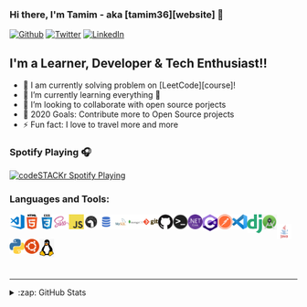 ### Hi there, I'm Tamim - aka [tamim36][website] 👋

<p><a href="https://github.com/tamim36" target="_blank"><img alt="Github" src="https://img.shields.io/badge/GitHub-%2312100E.svg?&style=for-the-badge&logo=Github&logoColor=white" /></a> <a href="https://twitter.com/tamim_arefin_10" target="_blank"><img alt="Twitter" src="https://img.shields.io/badge/twitter-%231DA1F2.svg?&style=for-the-badge&logo=twitter&logoColor=white" /></a> <a href="https://www.linkedin.com/in/tamim-arefin-anik-98238717a/" target="_blank"><img alt="LinkedIn" src="https://img.shields.io/badge/linkedin-%230077B5.svg?&style=for-the-badge&logo=linkedin&logoColor=white" /></a> 

## I'm a Learner, Developer & Tech Enthusiast!!

- 🔭 I am currently solving problem on [LeetCode][course]!
- 🌱 I’m currently learning everything 🤣
- 👯 I’m looking to collaborate with open source porjects
- 🥅 2020 Goals: Contribute more to Open Source projects
- ⚡ Fun fact: I love to travel more and more

### Spotify Playing 🎧

[<img src="https://now-playing-codestackr.vercel.app/api/spotify-playing" alt="codeSTACKr Spotify Playing" width="350" />](https://open.spotify.com/user/21wsdf54ghdmf45knhdy32ifi)
<br />

### Languages and Tools:

<img align="left" alt="Visual Studio Code" width="26px" src="https://raw.githubusercontent.com/github/explore/80688e429a7d4ef2fca1e82350fe8e3517d3494d/topics/visual-studio-code/visual-studio-code.png" /><img align="left" alt="HTML5" width="26px" src="https://raw.githubusercontent.com/github/explore/80688e429a7d4ef2fca1e82350fe8e3517d3494d/topics/html/html.png" /><img align="left" alt="CSS3" width="26px" src="https://raw.githubusercontent.com/github/explore/80688e429a7d4ef2fca1e82350fe8e3517d3494d/topics/css/css.png" /><img align="left" alt="Sass" width="26px" src="https://raw.githubusercontent.com/github/explore/80688e429a7d4ef2fca1e82350fe8e3517d3494d/topics/sass/sass.png" /><img align="left" alt="JavaScript" width="26px" src="https://raw.githubusercontent.com/github/explore/80688e429a7d4ef2fca1e82350fe8e3517d3494d/topics/javascript/javascript.png" /><img align="left" alt="Deno" width="26px" src="https://raw.githubusercontent.com/github/explore/361e2821e2dea67711cde99c9c40ed357061cf27/topics/deno/deno.png" />
<img align="left" alt="SQL" width="26px" src="https://raw.githubusercontent.com/github/explore/80688e429a7d4ef2fca1e82350fe8e3517d3494d/topics/sql/sql.png" />
<img align="left" alt="MySQL" width="26px" src="https://raw.githubusercontent.com/github/explore/80688e429a7d4ef2fca1e82350fe8e3517d3494d/topics/mysql/mysql.png" />
<img align="left" alt="MongoDB" width="26px" src="https://raw.githubusercontent.com/github/explore/80688e429a7d4ef2fca1e82350fe8e3517d3494d/topics/mongodb/mongodb.png" />
<img align="left" alt="Git" width="26px" src="https://raw.githubusercontent.com/github/explore/80688e429a7d4ef2fca1e82350fe8e3517d3494d/topics/git/git.png" />
<img align="left" alt="GitHub" width="26px" src="https://raw.githubusercontent.com/github/explore/78df643247d429f6cc873026c0622819ad797942/topics/github/github.png" />
<img align="left" alt="Terminal" width="26px" src="https://raw.githubusercontent.com/github/explore/80688e429a7d4ef2fca1e82350fe8e3517d3494d/topics/terminal/terminal.png" /><a href="https://www.dotnet.microsoft.com/" title=".NET Core"><img align="left" alt="Terminal" width="26px" src="icons/dotnet.png" /></a>
<a href="https://www.vscode.microsoft.com/" title="C#"><img align="left" alt="Terminal" width="26px" src="icons/csharp.png" /></a>
<a href="https://www.postman.microsoft.com/" title="Postman"><img align="left" alt="Terminal" width="26px" src="icons/postman.png" /></a>
<a href="https://www.visualstudiocode.com/" title="VS Code"><img align="left" alt="Terminal" width="26px" src="icons/vs code.png" /></a>
<a href="https://www.django.com/" title="Django"><img align="left" alt="Terminal" width="26px" src="icons/django.png" /></a>
<a href="https://www.androidstudio.com/" title="Android Studio"><img align="left" alt="Terminal" width="26px" src="icons/android.png"/></a>  
<a href="https://www.java.com/" title="Java"><img align="left" alt="Terminal" width="26px" src="icons/java.png" /></a>
<a href="https://www.python.com/" title="Python"><img align="left" alt="Terminal" width="26px" src="icons/python.png" /></a>
<a href="https://www.ubuntu.com/" title="Ubuntu"><img align="left" alt="Terminal" width="26px" src="icons/ubuntu.png" /></a>
<a href="https://www.linux.com/" title="Linux"><img align="left" alt="Terminal" width="26px" src="icons/linux.png" /></a>

<br />
<br />
<br />
<br />

---


</details>

<details>
  <summary>:zap: GitHub Stats</summary>

  <img align="left" alt="Tamim's GitHub Stats" src="https://github-readme-stats.tamim36.vercel.app/api?username=tamim36&show_icons=true&hide_border=true" />

</details>

